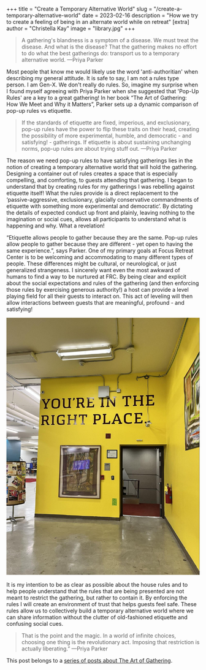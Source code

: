 +++
title = "Create a Temporary Alternative World"
slug = "/create-a-temporary-alternative-world"
date = 2023-02-16
description = "How we try to create a feeling of being in an alternate world while on retreat"
[extra]
author = "Christella Kay"
image = "library.jpg"
+++

> A gathering's blandness is a symptom of a disease. We must treat the disease. And what is the disease? That the gathering makes no effort to do what the best gatherings do: transport us to a temporary alternative world. &mdash;Priya Parker

Most people that know me would likely use the word 'anti-authoritian' when describing my general attitude. It is safe to say, I am not a rules type person. I am Gen-X. We don't really do rules. So, imagine my surprise when I found myself agreeing with Priya Parker when she suggested that 'Pop-Up Rules' are a key to a great gathering! In her book “The Art of Gathering: How We Meet and Why it Matters”, Parker sets up a dynamic comparison of pop-up rules vs etiquette.

> If the standards of etiquette are fixed, imperious, and exclusionary, pop-up rules have the power to flip these traits on their head, creating the possibility of more experimental, humble, and democratic - and satisfying! - gatherings. If etiquette is about sustaining unchanging norms, pop-up rules are about trying stuff out. &mdash;Priya Parker

The reason we need pop-up rules to have satisfying gatherings lies in the notion of creating a temporary alternative world that will hold the gathering. Designing a container out of rules creates a space that is especially compelling, and comforting, to guests attending that gathering. I began to understand that by creating rules for my gatherings I was rebelling against etiquette itself! What the rules provide is a direct replacement to the ‘passive-aggressive, exclusionary, glacially conservative commandments of etiquette with something more experimental and democratic’. By dictating the details of expected conduct up front and plainly, leaving nothing to the imagination or social cues, allows all participants to understand what is happening and why. What a revelation!

“Etiquette allows people to gather because they are the same. Pop-up rules allow people to gather because they are different - yet open to having the same experience.”, says Parker. One of my primary goals at Focus Retreat Center is to be welcoming and accommodating to many different types of people. These differences might be cultural, or neurological, or just generalized strangeness. I sincerely want even the most awkward of humans to find a way to be nurtured at FRC. By being clear and explicit about the social expectations and rules of the gathering (and then enforcing those rules by exercising generous authority!) a host can provide a level playing field for all their guests to interact on. This act of leveling will then allow interactions between guests that are meaningful, profound - and satisfying!

![Image of library maker space](library.jpg)

It is my intention to be as clear as possible about the house rules and to help people understand that the rules that are being presented are not meant to restrict the gathering, but rather to contain it. By enforcing the rules I will create an environment of trust that helps guests feel safe. These rules allow us to collectively build a temporary alternative world where we can share information without the clutter of old-fashioned etiquette and confusing social cues.

> That is the point and the magic. In a world of infinite choices, choosing one thing is the revolutionary act. Imposing that restriction is actually liberating.” &mdash;Priya Parker

This post belongs to a [series of posts about The Art of Gathering](/blog/the-art-of-gathering-introduction/#more-in-this-series).
